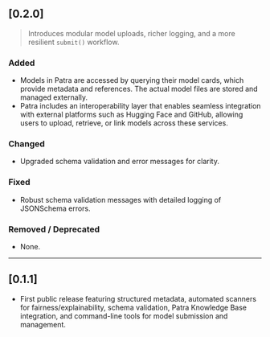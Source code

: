 ## [0.2.0]

> Introduces modular model uploads, richer logging, and a more resilient `submit()` workflow.

### Added
- Models in Patra are accessed by querying their model cards, which provide metadata and references. The actual model files are stored and managed externally.
- Patra includes an interoperability layer that enables seamless integration with external platforms such as Hugging Face and GitHub, allowing users to upload, retrieve, or link models across these services.

### Changed
- Upgraded schema validation and error messages for clarity.

### Fixed
- Robust schema validation messages with detailed logging of JSONSchema errors.

### Removed / Deprecated
- None.

---

## [0.1.1]

- First public release featuring structured metadata, automated scanners for fairness/explainability, schema validation, Patra Knowledge Base integration, and command-line tools for model submission and management.
